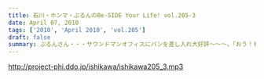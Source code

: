 ```yaml
---
title: 石川・ホンマ・ぶるんのBe-SIDE Your Life! vol.205-3
date: April 07, 2010
tags: ['2010', 'April 2010', 'vol.205']
draft: false
summary: ぶるんさん・・・サウンドマンオフィスにパンを差し入れ大好評～～～。「おう！もってきな・・・」三田のクロワッサンに流れる昭和的な人情～NAMAE
---
```


http://project-phi.ddo.jp/ishikawa/ishikawa205_3.mp3
